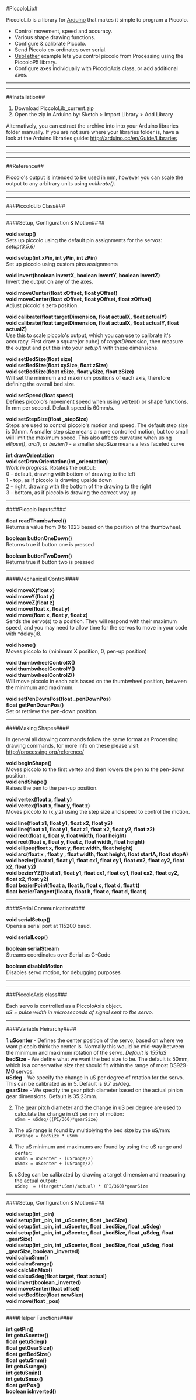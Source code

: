 #PiccoloLib#

PiccoloLib is a library for [Arduino](http://www.arduino.cc) that makes it simple to program a Piccolo.

* Control movement, speed and accuracy.
* Various shape drawing functions.
* Configure & calibrate Piccolo.
* Send Piccolo co-ordinates over serial.
* [UsbTether]() example lets you control piccolo from Processing using the PiccoloP5 library.
* Configure axes individually with PiccoloAxis class, or add additional axes.

---
---

##Installation##

1. Download PiccoloLib_current.zip
2. Open the zip in Arduino by: Sketch > Import Library > Add Library

Alternatively, you can extract the archive into into your Arduino libraries folder manually.
If you are not sure where your libraries folder is, have a look at the Arduino libraries guide: http://arduino.cc/en/Guide/Libraries

---
---
---

##Reference##

Piccolo's output is intended to be used in mm, however you can scale the output to any arbitrary units using *calibrate()*.

---
---
###PiccoloLib Class###

---
####Setup, Configuration & Motion####

**void setup()**  
Sets up piccolo using the default pin assignments for the servos: *setup(3,5,6)*

**void setup(int xPin, int yPin, int zPin)**  
Set up piccolo using custom pins assignments

**void invert(boolean invertX, boolean invertY, boolean invertZ)**  
Invert the output on any of the axes.

**void moveCenter(float xOffset, float yOffset)**  
**void moveCenter(float xOffset, float yOffset, float zOffset)**  
Adjust piccolo's zero position.

**void calibrate(float targetDimension, float actualX, float actualY)**  
**void calibrate(float targetDimension, float actualX, float actualY, float actualZ)**  
Use this to scale piccolo's output, which you can use to calibrate it's accuracy.  First draw a square(or cube) of *targetDimension*, then measure the output and put this into your *setup()* with these dimensions.

**void setBedSize(float size)**  
**void setBedSize(float xySize, float zSize)**  
**void setBedSize(float xSize, float ySize, float zSize)**  
Will set the minimum and maximum positions of each axis, therefore defining the overall bed size.

**void setSpeed(float speed)**  
Defines piccolo's movement speed when using vertex() or shape functions.  In mm per second.  Default speed is 60mm/s.

**void setStepSize(float _stepSize)**  
Steps are used to control piccolo's motion and speed.  The default step size is 0.1mm.  A smaller step size means a more controlled motion, but too small will limit the maximum speed.  This also affects curvature when using *ellipse()*, *arc()*, or *bezier()* - a smaller stepSize means a less faceted curve

**int drawOrientation**  
**void setDrawOrientation(int _orientation)**  
*Work in progress.* Rotates the output:  
0 - default, drawing with bottom of drawing to the left  
1 - top, as if piccolo is drawing upside down  
2 - right, drawing with the bottom of the drawing to the right  
3  - bottom, as if piccolo is drawing the correct way up  

---
####Piccolo Inputs####

**float readThumbwheel()**  
Returns a value from 0 to 1023 based on the position of the thumbwheel.

**boolean buttonOneDown()**  
Returns true if button one is pressed

**boolean buttonTwoDown()**  
Returns true if button two is pressed

---
####Mechanical Control####

**void moveX(float x)**  
**void moveY(float y)**  
**void moveZ(float z)**  
**void move(float x, float y)**  
**void move(float x, float y, float z)**  
Sends the servo(s) to a position.  They will respond with their maximum speed, and you may need to allow time for the servos to move in your code with *delay()8.

**void home()**  
Moves piccolo to (minimum X position, 0, pen-up position)

**void thumbwheelControlX()**  
**void thumbwheelControlY()**  
**void thumbwheelControlZ()**  
Will move piccolo in each axis based on the thumbwheel position, between the minimum and maximum.

**void setPenDownPos(float _penDownPos)**  
**float getPenDownPos()**  
Set or retrieve the pen-down position.

---
####Making Shapes####

In general all drawing commands follow the same format as Processing drawing commands, for more info on these please visit: http://processing.org/reference/

**void beginShape()**  
Moves piccolo to the first vertex and then lowers the pen to the pen-down position.  
**void endShape()**  
Raises the pen to the pen-up position.  

**void vertex(float x,  float y)**  
**void vertex(float x,  float y,  float z)**  
Moves piccolo to (x,y,z) using the step size and speed to control the motion.

**void line(float x1, float y1, float x2, float y2)**  
**void line(float x1, float y1, float z1, float x2, float y2, float z2)**  
**void rect(float x,  float y,  float width, float height)**  
**void rect(float x,  float y,  float z, float width, float height)**  
**void ellipse(float x,  float y,  float width, float height)**  
**void arc(float x , float y , float width, float height, float startA, float stopA)**  
**void bezier(float x1, float  y1, float  cx1, float  cy1, float  cx2, float  cy2, float  x2, float  y2)**  
**void bezierYZ(float x1, float  y1, float  cx1, float  cy1, float  cx2, float  cy2, float  x2, float  y2)**  
**float bezierPoint(float a, float b, float c, float d, float t)**  
**float bezierTangent(float a, float b, float c, float d, float t)**  

---
####Serial Communication####

**void serialSetup()**  
Opens a serial port at 115200 baud.

**void serialLoop()**  

**boolean serialStream**  
Streams coordinates over Serial as G-Code

**boolean disableMotion**  
Disables servo motion, for debugging purposes

---
---
###PiccoloAxis class###

Each servo is controlled as a PiccoloAxis object.  
*uS = pulse width in microseconds of signal sent to the servo.*

---
####Variable Heirarchy####

1.**uScenter** - Defines the center position of the servo, based on where we want piccolo think the center is.  Normally this would be mid-way between the minimum and maximum rotation of the servo.  *Default is 1551uS*  
**bedSize** - We define what we want the bed size to be.  The default is 50mm, which is a conservative size that should fit within the range of most DS929-MG servos.  
**uSdeg** - We specify the change in uS per degree of rotation for the servo. This can be calibrated as in 5.  Default is 9.7 us/deg.  
**gearSize** - We specify the gear pitch diameter based on the actual pinion gear dimensions.  Default is 35.23mm.

2. The gear pitch diameter and the change in uS per degree are used to calculate the change in uS per mm of motion:  
`uSmm = uSdeg/((PI/360)*gearSize)`

3. The uS range is found by multiplying the bed size by the uS/mm:  
`uSrange = bedSize * uSmm`

4. The uS minimum and maximums are found by using the uS range and center:  
`uSmin = uScenter - (uSrange/2)`  
`uSmax = uScenter + (uSrange/2)`

5. uSdeg can be calibrated by drawing a target dimension and measuring the actual output:  
`uSdeg  = ((target*uSmm)/actual) * (PI/360)*gearSize`

---
####Setup, Configuration & Motion####

**void setup(int _pin)**  
**void setup(int _pin, int _uScenter, float _bedSize)**  
**void setup(int _pin, int _uScenter, float _bedSize, float _uSdeg)**  
**void setup(int _pin, int _uScenter, float _bedSize, float _uSdeg, float _gearSize)**  
**void setup(int _pin, int _uScenter, float _bedSize, float _uSdeg, float _gearSize, boolean _inverted)**  
**void calcuSmm()**  
**void calcuSrange()**  
**void calcMinMax()**  
**void calcuSdeg(float target, float actual)**  
**void invert(boolean _inverted)**  
**void moveCenter(float offset)**  
**void setBedSize(float newSize)**  
**void move(float _pos)**  

---
####Helper Functions####

**int getPin()**  
**int getuScenter()**  
**float getuSdeg()**  
**float getGearSize()**  
**float getBedSize()**  
**float getuSmm()**  
**int getuSrange()**  
**int getuSmin()**  
**int getuSmax()**  
**float getPos()**  
**boolean isInverted()**  